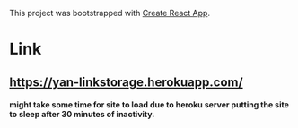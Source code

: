 This project was bootstrapped with [Create React App](https://github.com/facebook/create-react-app).

# Link

## https://yan-linkstorage.herokuapp.com/
#### might take some time for site to load due to heroku server putting the site to sleep after 30 minutes of inactivity.
